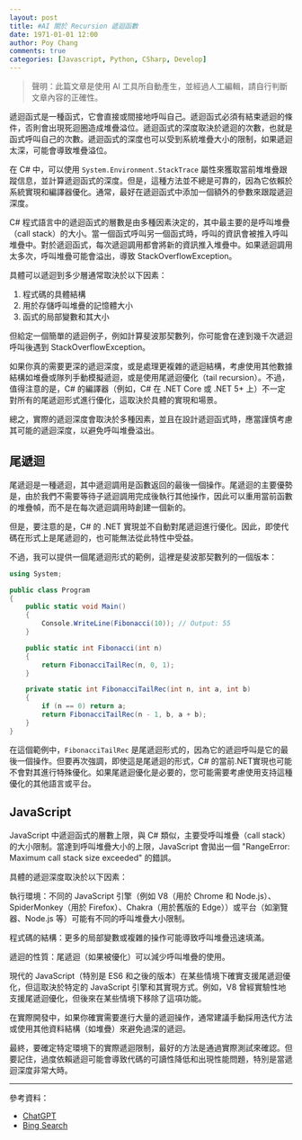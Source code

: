 ```yaml
---
layout: post
title: #AI 關於 Recursion 遞迴函數
date: 1971-01-01 12:00
author: Poy Chang
comments: true
categories: [Javascript, Python, CSharp, Develop]
---
```


> 聲明：此篇文章是使用 AI 工具所自動產生，並經過人工編輯，請自行判斷文章內容的正確性。

遞迴函式是一種函式，它會直接或間接地呼叫自己。遞迴函式必須有結束遞迴的條件，否則會出現死迴圈造成堆疊溢位。遞迴函式的深度取決於遞迴的次數，也就是函式呼叫自己的次數。遞迴函式的深度也可以受到系統堆疊大小的限制，如果遞迴太深，可能會導致堆疊溢位。

在 C# 中，可以使用 `System.Environment.StackTrace` 屬性來獲取當前堆堆疊跟蹤信息，並計算遞迴函式的深度。但是，這種方法並不總是可靠的，因為它依賴於系統實現和編譯器優化。通常，最好在遞迴函式中添加一個額外的參數來跟蹤遞迴深度。

C# 程式語言中的遞迴函式的層數是由多種因素決定的，其中最主要的是呼叫堆疊（call stack）的大小。當一個函式呼叫另一個函式時，呼叫的資訊會被推入呼叫堆疊中。對於遞迴函式，每次遞迴調用都會將新的資訊推入堆疊中。如果遞迴調用太多次，呼叫堆疊可能會溢出，導致 StackOverflowException。

具體可以遞迴到多少層通常取決於以下因素：

1. 程式碼的具體結構
2. 用於存儲呼叫堆疊的記憶體大小
3. 函式的局部變數和其大小

但給定一個簡單的遞迴例子，例如計算斐波那契數列，你可能會在達到幾千次遞迴呼叫後遇到 StackOverflowException。

如果你真的需要更深的遞迴深度，或是處理更複雜的遞迴結構，考慮使用其他數據結構如堆疊或隊列手動模擬遞迴，或是使用尾遞迴優化（tail recursion）。不過，值得注意的是，C# 的編譯器（例如，C# 在 .NET Core 或 .NET 5+ 上）不一定對所有的尾遞迴形式進行優化，這取決於具體的實現和場景。

總之，實際的遞迴深度會取決於多種因素，並且在設計遞迴函式時，應當謹慎考慮其可能的遞迴深度，以避免呼叫堆疊溢出。

## 尾遞迴

尾遞迴是一種遞迴，其中遞迴調用是函數返回的最後一個操作。尾遞迴的主要優勢是，由於我們不需要等待子遞迴調用完成後執行其他操作，因此可以重用當前函數的堆疊幀，而不是在每次遞迴調用時創建一個新的。

但是，要注意的是，C# 的 .NET 實現並不自動對尾遞迴進行優化。因此，即使代碼在形式上是尾遞迴的，也可能無法從此特性中受益。

不過，我可以提供一個尾遞迴形式的範例，這裡是斐波那契數列的一個版本：

```csharp
using System;

public class Program
{
    public static void Main()
    {
        Console.WriteLine(Fibonacci(10)); // Output: 55
    }

    public static int Fibonacci(int n)
    {
        return FibonacciTailRec(n, 0, 1);
    }

    private static int FibonacciTailRec(int n, int a, int b)
    {
        if (n == 0) return a;
        return FibonacciTailRec(n - 1, b, a + b);
    }
}
```

在這個範例中，`FibonacciTailRec` 是尾遞迴形式的，因為它的遞迴呼叫是它的最後一個操作。但要再次強調，即使這是尾遞迴的形式，C# 的當前.NET實現也可能不會對其進行特殊優化。如果尾遞迴優化是必要的，您可能需要考慮使用支持這種優化的其他語言或平台。

## JavaScript

JavaScript 中遞迴函式的層數上限，與 C# 類似，主要受呼叫堆疊（call stack）的大小限制。當達到呼叫堆疊大小的上限，JavaScript 會拋出一個 "RangeError: Maximum call stack size exceeded" 的錯誤。

具體的遞迴深度取決於以下因素：

執行環境：不同的 JavaScript 引擎（例如 V8（用於 Chrome 和 Node.js）、SpiderMonkey（用於 Firefox）、Chakra（用於舊版的 Edge））或平台（如瀏覽器、Node.js 等）可能有不同的呼叫堆疊大小限制。

程式碼的結構：更多的局部變數或複雜的操作可能導致呼叫堆疊迅速填滿。

遞迴的性質：尾遞迴（如果被優化）可以減少呼叫堆疊的使用。

現代的 JavaScript（特別是 ES6 和之後的版本）在某些情境下確實支援尾遞迴優化，但這取決於特定的 JavaScript 引擎和其實現方式。例如，V8 曾經實驗性地支援尾遞迴優化，但後來在某些情境下移除了這項功能。

在實際開發中，如果你確實需要進行大量的遞迴操作，通常建議手動採用迭代方法或使用其他資料結構（如堆疊）來避免過深的遞迴。

最終，要確定特定環境下的實際遞迴限制，最好的方法是通過實際測試來確認。但要記住，過度依賴遞迴可能會導致代碼的可讀性降低和出現性能問題，特別是當遞迴深度非常大時。

---

參考資料：

* [ChatGPT](https://chat.openai.com)
* [Bing Search](https://www.bing.com)